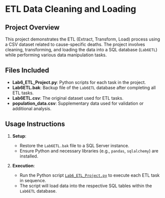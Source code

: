 # ETL Data Cleaning and Loading

## Project Overview
This project demonstrates the ETL (Extract, Transform, Load) process using a CSV dataset related to cause-specific deaths. The project involves cleaning, transforming, and loading the data into a SQL database (`Lab6ETL`) while performing various data manipulation tasks.

## Files Included
- **Lab6_ETL_Project.py**: Python scripts for each task in the project.
- **Lab6ETL.bak**: Backup file of the `Lab6ETL` database after completing all ETL tasks.
- **Lab6ETL.csv**: The original dataset used for ETL tasks.
- **population_data.csv**: Supplementary data used for validation or additional analysis.

## Usage Instructions
1. **Setup**:
   - Restore the `Lab6ETL.bak` file to a SQL Server instance.
   - Ensure Python and necessary libraries (e.g., `pandas`, `sqlalchemy`) are installed.

2. **Execution**:
   - Run the Python script [`Lab6_ETL_Project.py`](Lab6_ETL_Project.py) to execute each ETL task in sequence.
   - The script will load data into the respective SQL tables within the `Lab6ETL` database.
